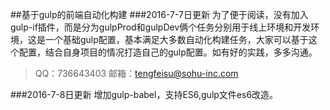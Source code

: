 ##基于gulp的前端自动化构建
###2016-7-7日更新
为了便于阅读，没有加入gulp-if插件，而是分为gulpProd和gulpDev俩个任务分别用于线上环境和开发环境，这是一个基础gulp配置，基本满足大多数自动化构建任务，大家可以基于这个配置，结合自身项目的情况打造自己的gulp配置。如有好的实践，多多沟通。
>QQ：736643403
>邮箱：tengfeisu@sohu-inc.com

###2016-7-8日更新
增加gulp-babel，支持ES6,gulp文件es6改造。
